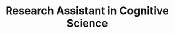 ---
title: Research Assistant in Cognitive Science  
institute: Burapha University, Thailand  
institute-url: https://www.buu.ac.th  
duration: 2021–2023  
excerpt: Worked with Asst. Prof. Dr. Peera Wongupparaj at the College of Research Methodology and Cognitive Science, contributing to multiple projects applying advanced technologies in cognitive neuroscience. Projects included developing an automated speech-language-based remote neuropsychological test using machine learning for detecting mild cognitive impairment, designing rapid screening and multisensory integration tools with EEG and machine learning, and creating innovative cognitive interventions using virtual reality for older adults and augmented reality for children with hearing impairment.  
order: 2  
tags: [Cognitive science, Machine learning, Cognitive intervention, Neuropsychology]  
---